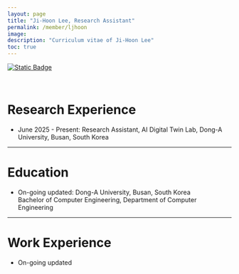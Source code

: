 ```yaml
---
layout: page
title: "Ji-Hoon Lee, Research Assistant"
permalink: /member/ljhoon
image: 
description: "Curriculum vitae of Ji-Hoon Lee"
toc: true
---
```


[![Static Badge](https://img.shields.io/badge/CV-2AFFDA?logo=readdotcv&color=White)](../members/UnderGrad/)

<br>

# Research Experience
 
* June 2025 - Present: Research Assistant, AI Digital Twin Lab, Dong-A University, Busan, South Korea

***

# Education

* On-going updated: Dong-A University, Busan, South Korea <br> Bachelor of Computer Engineering, Department of Computer Engineering

***

# Work Experience

* On-going updated
